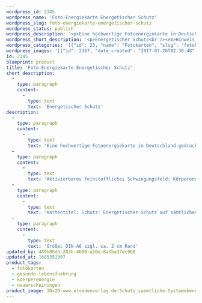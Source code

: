 ```yaml
---
wordpress_id: 2345
wordpress_name: 'Foto-Energiekarte Energetischer Schutz'
wordpress_slug: foto-energiekarte-energetischer-schutz
wordpress_status: publish
wordpress_description: '<p>Eine hochwertige Fotoenergiekarte in Deutschland gedruckt und in Handarbeit laminiert. Sie ist in Postkartengröße (DIN-A6) gut zu transportieren und kann auch auf den Körper aufgelegt werden.</p><p>Aktivierbares feinstoffliches Schwingungsfeld: Körperenergiewissen - Schutz - Sicherheit - Wahrhaftiger Energieaustausch: Feinstoffliche Impulse für die Schutzfelder des menschlichen Systems u.a.. Im energetischen Austausch mit anderen (dem Umfeld allgemein), mit den individuell wahrhaftigen feinstofflichen Energien in Kontakt gehen.</p><p>Kartentitel: Schutz: Energetischer Schutz auf sämtlichen Systemebenen. Reihe: Körperenergiewissen.</p><p>Größe: DIN-A6 zzgl. ca. 2 cm Rand<br />Andere Formate sind individuell für Sie innerhalb weniger Tage herstellbar. Bitte kontaktieren Sie uns hierfür unter <a href="mailto:info@elvedenverlag.de">info@elvedenverlag.de</a>.</p><p><a href="https://my.feenbaum.de/anwendung-energiebilder-foto-laminiert/">Anwendungshinweise</a></p>'
wordpress_short_description: '<p>Energetischer Schutz<br /><em>Hinweis: Das Wasserzeichen „Elveden Verlag Energiebild“ wird nicht mit gedruckt</em></p>'
wordpress_categories: '[{"id": 23, "name": "Fotokarten", "slug": "fotokarten"}, {"id": 38, "name": "Gesunde Lebensf\u00fchrung", "slug": "gesunde-lebensfuehrung"}, {"id": 68, "name": "K\u00f6rperenergie", "slug": "koerperenergie"}, {"id": 66, "name": "Neuerscheinungen", "slug": "neuerscheinungen"}]'
wordpress_images: '[{"id": 2367, "date_created": "2017-07-26T02:38:48", "date_created_gmt": "2017-07-25T22:38:48", "date_modified": "2017-07-26T02:38:48", "date_modified_gmt": "2017-07-25T22:38:48", "src": "https://my.feenbaum.de/wp-content/uploads/2017/07/30x20-www.elvedenverlag.de-Schutz_saemtliche-Systemebenen_800x800-W_FK.jpg", "name": "30&#215;20 www.elvedenverlag.de Schutz_saemtliche Systemebenen_800x800-W_FK", "alt": ""}]'
id: 2345
blueprint: product
title: 'Foto-Energiekarte Energetischer Schutz'
short_description:
  -
    type: paragraph
    content:
      -
        type: text
        text: 'Energetischer Schutz'
description:
  -
    type: paragraph
    content:
      -
        type: text
        text: 'Eine hochwertige Fotoenergiekarte in Deutschland gedruckt und in Handarbeit laminiert. Sie ist in Postkartengröße (DIN-A6) gut zu transportieren und kann auch auf den Körper aufgelegt werden.'
  -
    type: paragraph
    content:
      -
        type: text
        text: 'Aktivierbares feinstoffliches Schwingungsfeld: Körperenergiewissen - Schutz - Sicherheit - Wahrhaftiger Energieaustausch: Feinstoffliche Impulse für die Schutzfelder des menschlichen Systems u.a.. Im energetischen Austausch mit anderen (dem Umfeld allgemein), mit den individuell wahrhaftigen feinstofflichen Energien in Kontakt gehen.'
  -
    type: paragraph
    content:
      -
        type: text
        text: 'Kartentitel: Schutz: Energetischer Schutz auf sämtlichen Systemebenen. Reihe: Körperenergiewissen.'
  -
    type: paragraph
    content:
      -
        type: text
        text: 'Größe: DIN-A6 zzgl. ca. 2 cm Rand'
updated_by: 489b06db-283b-4690-a50e-8a3ba37dc968
updated_at: 1685351307
product_tags:
  - fotokarten
  - gesunde-lebensfuehrung
  - koerperenergie
  - neuerscheinungen
product_image: 30x20-www.elvedenverlag.de-Schutz_saemtliche-Systemebenen_800x800-W_FK.jpg
---
```


